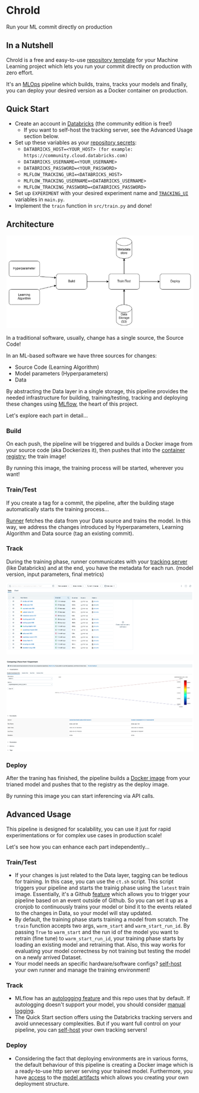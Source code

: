 # Chrold

Run your ML commit directly on production

## In a Nutshell

Chrold is a free and easy-to-use [repository template](https://docs.github.com/en/repositories/creating-and-managing-repositories/creating-a-repository-from-a-template) for your Machine Learning project which lets you run your commit directly on production with zero effort.

It's an [MLOps](https://ml-ops.org/) pipeline which builds, trains, tracks your models and finally, you can deploy your desired version as a Docker container on production.

## Quick Start

* Create an account in [Databricks](https://databricks.com/try-databricks) (the community edition is free!)
    - If you want to self-host the tracking server, see the Advanced Usage section below.
* Set up these variables as your [repository secrets](https://docs.github.com/en/actions/security-guides/using-secrets-in-github-actions):
    - ```DATABRICKS_HOST=<YOUR_HOST> (for example: https://community.cloud.databricks.com)```
    - ```DATABRICKS_USERNAME=<YOUR_USERNAME>```
    - ```DATABRICKS_PASSWORD=<YOUR_PASSWORD>```
    - ```MLFLOW_TRACKING_URI=<DATABRICKS_HOST>```
    - ```MLFLOW_TRACKING_USERNAME=<DATABRICKS_USERNAME>```
    - ```MLFLOW_TRACKING_PASSWORD=<DATABRICKS_PASSWORD>```
* Set up ```EXPERIMENT``` with your desired experiment name and [```TRACKING_UI```](https://mlflow.org/docs/latest/tracking.html#where-runs-are-recorded) variables in ```main.py```.
* Implement the ```train``` function in ```src/train.py``` and done!

## Architecture

![](readme/pipeline.png)

In a traditional software, usually, change has a single source, the Source Code!

In an ML-based software we have three sources for changes:
- Source Code (Learning Algorithm)
- Model parameters (Hyperparameters)
- Data

By abstracting the Data layer in a single storage, this pipeline provides the needed infrastructure for building, training/testing, tracking and deploying these changes using [MLflow](https://mlflow.org/), the heart of this project.

Let's explore each part in detail...

### Build
On each push, the pipeline will be triggered and builds a Docker image from your source code (aka Dockerizes it), then pushes that into the [container registry](https://docs.github.com/en/packages/working-with-a-github-packages-registry/working-with-the-container-registry); the train image!

By running this image, the training process will be started, wherever you want!
### Train/Test
If you create a tag for a commit, the pipeline, after the building stage automatically starts the training process...

[Runner](https://docs.github.com/en/actions/using-github-hosted-runners/about-github-hosted-runners) fetches the data from your Data source and trains the model. In this way, we address the changes introduced by Hyperparameters, Learning Algorithm and Data source (tag an existing commit).
### Track
During the training phase, runner communicates with your [tracking server](https://mlflow.org/docs/latest/tracking.html) (like Databricks) and at the end, you have the metadata for each run. (model version, input parameters, final metrics)

![](readme/list.png)

![](readme/compare.png)

### Deploy
After the traning has finished, the pipeline builds a [Docker image](https://mlflow.org/docs/latest/models.html#local-model-deployment) from your trianed model and pushes that to the registry as the deploy image. 

By running this image you can start inferencing via API calls.

## Advanced Usage
This pipeline is designed for scalability, you can use it just for rapid experimentations or for complex use cases in production scale!

Let's see how you can enhance each part independently...

### Train/Test
* If your changes is just related to the Data layer, tagging can be tedious for training. In this case, you can use the ```ct.sh``` script. This script triggers your pipeline and starts the trainig phase using the ```latest``` train image. Essentially, it's a Github [feature](https://docs.github.com/en/rest/actions/workflows?apiVersion=2022-11-28#create-a-workflow-dispatch-event) which allows you to trigger your pipeline based on an event outside of Github. So you can set it up as a cronjob to continuously trains your model or bind it to the events related to the changes in Data, so your model will stay updated.
* By default, the training phase starts training a model from scratch. The ```train``` function accepts two args, ```warm_start``` and ```warm_start_run_id```. By passing ```True``` to ```warm_start``` and the run id of the model you want to retrain (fine tune) to ```warm_start_run_id```, your training phase starts by loading an existing model and retraining that. Also, this way works for evaluating your model correctness by not training but testing the model on a newly arrived Dataset.
* Your model needs an specific hardware/software configs? [self-host](https://docs.github.com/en/actions/hosting-your-own-runners) your own runner and manage the training environment!

### Track
* MLflow has an [autologging feature](https://mlflow.org/docs/latest/tracking.html#automatic-logging) and this repo uses that by default. If autologging doesn't support your model, you should consider [manual logging](https://mlflow.org/docs/latest/tracking.html#logging-functions).
* The Quick Start section offers using the Databricks tracking servers and avoid unnecessary complexities. But if you want full control on your pipeline, you can [self-host](https://mlflow.org/docs/latest/tracking.html#scenario-4-mlflow-with-remote-tracking-server-backend-and-artifact-stores) your own tracking servers!

### Deploy 
* Considering the fact that deploying environments are in various forms, the default behaviour of this pipeline is creating a Docker image which is a ready-to-use http server serving your trained model. Furthermore, you have [access](https://mlflow.org/docs/latest/cli.html#mlflow-artifacts) to the [model artifacts](https://mlflow.org/docs/latest/tracking.html#concepts) which allows you creating your own deployment structure.

